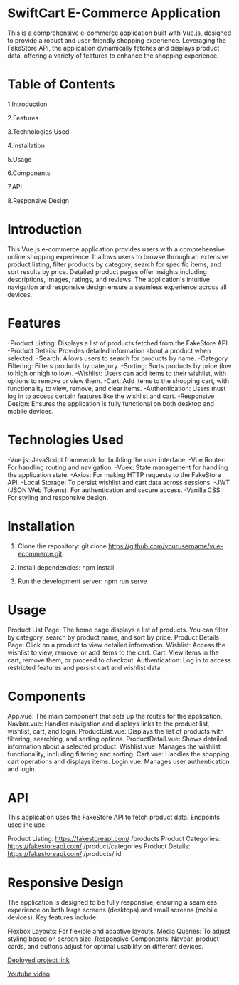 # SwiftCart E-Commerce Application
This is a comprehensive e-commerce application built with Vue.js, designed to provide a robust and user-friendly shopping experience. Leveraging the FakeStore API, the application dynamically fetches and displays product data, offering a variety of features to enhance the shopping experience.

# Table of Contents

1.Introduction

2.Features

3.Technologies Used

4.Installation

5.Usage

6.Components

7.API

8.Responsive Design

# Introduction

This Vue.js e-commerce application provides users with a comprehensive online shopping experience. It allows users to browse through an extensive product listing, filter products by category, search for specific items, and sort results by price. Detailed product pages offer insights including descriptions, images, ratings, and reviews. The application's intuitive navigation and responsive design ensure a seamless experience across all devices.

# Features

-Product Listing: Displays a list of products fetched from the FakeStore API.
-Product Details: Provides detailed information about a product when selected.
-Search: Allows users to search for products by name.
-Category Filtering: Filters products by category.
-Sorting: Sorts products by price (low to high or high to low).
-Wishlist: Users can add items to their wishlist, with options to remove or view them.
-Cart: Add items to the shopping cart, with functionality to view, remove, and clear items.
-Authentication: Users must log in to access certain features like the wishlist and cart.
-Responsive Design: Ensures the application is fully functional on both desktop and mobile devices.

# Technologies Used

-Vue.js: JavaScript framework for building the user interface.
-Vue Router: For handling routing and navigation.
-Vuex: State management for handling the application state.
-Axios: For making HTTP requests to the FakeStore API.
-Local Storage: To persist wishlist and cart data across sessions.
-JWT (JSON Web Tokens): For authentication and secure access.
-Vanilla CSS: For styling and responsive design.

# Installation

1. Clone the repository:
   git clone https://github.com/yourusername/vue-ecommerce.git

2. Install dependencies:
   npm install

3. Run the development server:
  npm run serve

# Usage

Product List Page: The home page displays a list of products. You can filter by category, search by product name, and sort by price.
Product Details Page: Click on a product to view detailed information.
Wishlist: Access the wishlist to view, remove, or add items to the cart.
Cart: View items in the cart, remove them, or proceed to checkout.
Authentication: Log in to access restricted features and persist cart and wishlist data.

# Components

App.vue: The main component that sets up the routes for the application.
Navbar.vue: Handles navigation and displays links to the product list, wishlist, cart, and login.
ProductList.vue: Displays the list of products with filtering, searching, and sorting options.
ProductDetail.vue: Shows detailed information about a selected product.
Wishlist.vue: Manages the wishlist functionality, including filtering and sorting.
Cart.vue: Handles the shopping cart operations and displays items.
Login.vue: Manages user authentication and login.

# API

This application uses the FakeStore API to fetch product data. Endpoints used include:

Product Listing: https://fakestoreapi.com/ /products
Product Categories: https://fakestoreapi.com/ /product/categories
Product Details: https://fakestoreapi.com/ /products/:id

# Responsive Design
The application is designed to be fully responsive, ensuring a seamless experience on both large screens (desktops) and small screens (mobile devices). Key features include:

Flexbox Layouts: For flexible and adaptive layouts.
Media Queries: To adjust styling based on screen size.
Responsive Components: Navbar, product cards, and buttons adjust for optimal usability on different devices.

[Deployed project link](https://portfolio-ikaada-488-bcl-2407-group-b-ikanyeng-adams-jsf-04.vercel.app/)

[Youtube video](https://youtu.be/C801PJAGeF0)






